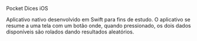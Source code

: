 Pocket Dices iOS

Aplicativo nativo desenvolvido em Swift para fins de estudo.
O aplicativo se resume a uma tela com um botão onde, quando pressionado, os dois dados disponíveis são rolados dando resultados aleatórios.
 
